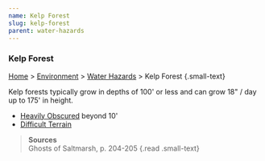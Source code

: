 ```yaml
---
name: Kelp Forest
slug: kelp-forest
parent: water-hazards
---
```

### Kelp Forest
[Home](dm-operations-center) > [Environment](environment-menu) > [Water Hazards](water-hazards) > Kelp Forest {.small-text}

Kelp forests typically grow in depths of 100' or less and can grow 18" / day up to 175' in height.
- [Heavily Obscured](heavily-obscured) beyond 10'
- [Difficult Terrain](difficult-terrain)

> **Sources** <br/>
> Ghosts of Saltmarsh, p. 204-205
{.read .small-text}
